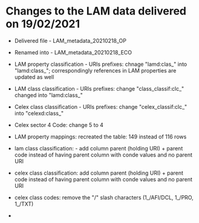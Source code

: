 # Changes to the LAM data delivered on 19/02/2021
* Delivered file - LAM_metadata_20210218_OP
* Renamed into - LAM_metadata_20210218_ECO


* LAM property classification - URIs prefixes: chnage "lamd:clas_" into "lamd:class_"; correspondingly references in LAM properties are updated as well
* LAM class classification - URIs prefixes: change "class_classif:clc_" changed into "lamd:class_"
* Celex class classification - URIs prefixes: change "celex_classif:clc_" into "celexd:class_"
* Celex sector 4 Code: change 5 to 4
* LAM property mappings: recreated the table: 149 instead of 116 rows
* lam class classification:  - add column parent (holding URI) + parent code instead of having parent column with conde values and no parent URI
* celex class classification: add column parent (holding URI) + parent code instead of having parent column with conde values and no parent URI
* celex class codes: remove the "/" slash characters (1_/AFI/DCL, 1_/PRO, 1_/TXT) 
* 